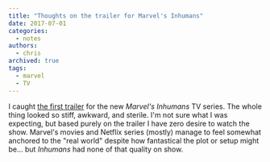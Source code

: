 ```yaml
---
title: "Thoughts on the trailer for Marvel's Inhumans"
date: 2017-07-01
categories:
  - notes
authors:
  - chris
archived: true
tags:
  - marvel
  - TV
---
```


I caught [the first trailer](https://www.youtube.com/watch?v=1sYF1SXcWqQ) for the new _Marvel's Inhumans_ TV series. The whole thing looked so stiff, awkward, and sterile. I'm not sure what I was expecting, but based purely on the trailer I have zero desire to watch the show. Marvel's movies and Netflix series (mostly) manage to feel somewhat anchored to the "real world" despite how fantastical the plot or setup might be… but _Inhumans_ had none of that quality on show.
